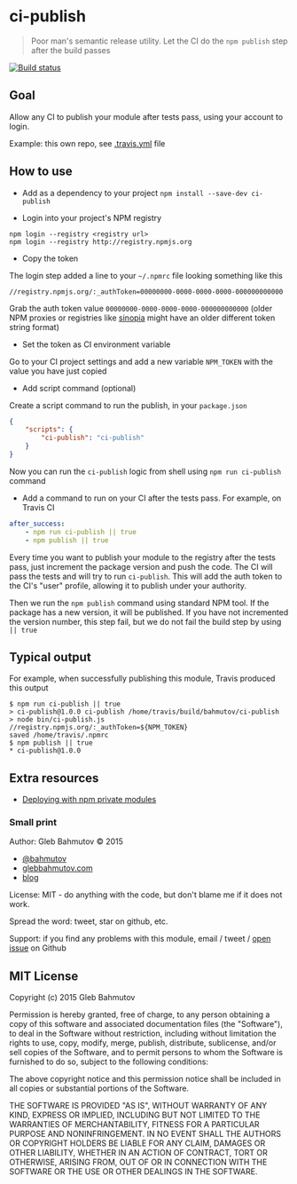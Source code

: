 # ci-publish
> Poor man's semantic release utility. Let the CI do the `npm publish` step after the build passes

[![Build status][ci-publish-ci-image] ][ci-publish-ci-url]

## Goal

Allow any CI to publish your module after tests pass, using your account to login.

Example: this own repo, see [.travis.yml](.travis.yml) file

## How to use

- Add as a dependency to your project `npm install --save-dev ci-publish`

- Login into your project's NPM registry

```
npm login --registry <registry url>
npm login --registry http://registry.npmjs.org
```

- Copy the token

The login step added a line to your `~/.npmrc` file looking something like this

    //registry.npmjs.org/:_authToken=00000000-0000-0000-0000-000000000000

Grab the auth token value `00000000-0000-0000-0000-000000000000` (older NPM proxies or 
registries like [sinopia](https://www.npmjs.com/package/sinopia) might have an older 
different token string format)

- Set the token as CI environment variable

Go to your CI project settings and add a new variable `NPM_TOKEN` with the value you
have just copied

- Add script command (optional)

Create a script command to run the publish, in your `package.json`

```json
{
    "scripts": {
        "ci-publish": "ci-publish"
    }
}
```

Now you can run the `ci-publish` logic from shell using `npm run ci-publish` command

- Add a command to run on your CI after the tests pass. For example, on Travis CI

```yaml
after_success:
    - npm run ci-publish || true
    - npm publish || true
```

Every time you want to publish your module to the registry after the tests pass, 
just increment the package version and push the code. The CI will pass the tests and will
try to run `ci-publish`. This will add the auth token to the CI's "user" profile,
allowing it to publish under your authority. 

Then we run the `npm publish` command using standard NPM tool.
If the package has a new version, it will be published. If you have not
incremented the version number, this step fail, 
but we do not fail the build step by using `|| true`

## Typical output

For example, when successfully publishing this module, Travis produced this output

    $ npm run ci-publish || true
    > ci-publish@1.0.0 ci-publish /home/travis/build/bahmutov/ci-publish
    > node bin/ci-publish.js
    //registry.npmjs.org/:_authToken=${NPM_TOKEN}
    saved /home/travis/.npmrc
    $ npm publish || true
    * ci-publish@1.0.0

## Extra resources

* [Deploying with npm private modules][deploying post]

[deploying post]: http://blog.npmjs.org/post/118393368555/deploying-with-npm-private-modules

### Small print

Author: Gleb Bahmutov &copy; 2015

* [@bahmutov](https://twitter.com/bahmutov)
* [glebbahmutov.com](http://glebbahmutov.com)
* [blog](http://glebbahmutov.com/blog/)

License: MIT - do anything with the code, but don't blame me if it does not work.

Spread the word: tweet, star on github, etc.

Support: if you find any problems with this module, email / tweet /
[open issue](https://github.com/bahmutov/ci-publish/issues) on Github

## MIT License

Copyright (c) 2015 Gleb Bahmutov

Permission is hereby granted, free of charge, to any person
obtaining a copy of this software and associated documentation
files (the "Software"), to deal in the Software without
restriction, including without limitation the rights to use,
copy, modify, merge, publish, distribute, sublicense, and/or sell
copies of the Software, and to permit persons to whom the
Software is furnished to do so, subject to the following
conditions:

The above copyright notice and this permission notice shall be
included in all copies or substantial portions of the Software.

THE SOFTWARE IS PROVIDED "AS IS", WITHOUT WARRANTY OF ANY KIND,
EXPRESS OR IMPLIED, INCLUDING BUT NOT LIMITED TO THE WARRANTIES
OF MERCHANTABILITY, FITNESS FOR A PARTICULAR PURPOSE AND
NONINFRINGEMENT. IN NO EVENT SHALL THE AUTHORS OR COPYRIGHT
HOLDERS BE LIABLE FOR ANY CLAIM, DAMAGES OR OTHER LIABILITY,
WHETHER IN AN ACTION OF CONTRACT, TORT OR OTHERWISE, ARISING
FROM, OUT OF OR IN CONNECTION WITH THE SOFTWARE OR THE USE OR
OTHER DEALINGS IN THE SOFTWARE.

[ci-publish-ci-image]: https://travis-ci.org/bahmutov/ci-publish.png?branch=master
[ci-publish-ci-url]: https://travis-ci.org/bahmutov/ci-publish
